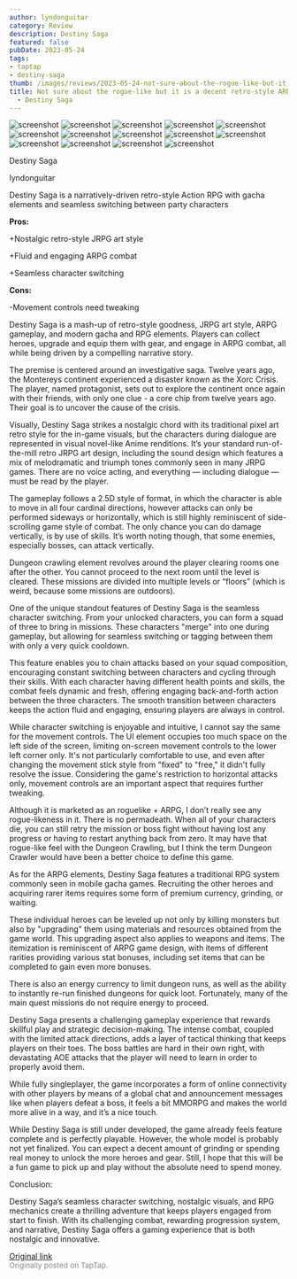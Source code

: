 ```yaml
---
author: lyndonguitar
category: Review
description: Destiny Saga
featured: false
pubDate: 2023-05-24
tags:
- taptap
- destiny-saga
thumb: /images/reviews/2023-05-24-not-sure-about-the-rogue-like-but-it-is-a-decent-retro-style-arpg--full-review---destiny--0.avif
title: Not sure about the rogue-like but it is a decent retro-style ARPG | Full Review
  - Destiny Saga
---
```


<div class="gallery">
  <img src="/images/reviews/2023-05-24-not-sure-about-the-rogue-like-but-it-is-a-decent-retro-style-arpg--full-review---destiny--0.avif" alt="screenshot" />
  <img src="/images/reviews/2023-05-24-not-sure-about-the-rogue-like-but-it-is-a-decent-retro-style-arpg--full-review---destiny--1.avif" alt="screenshot" />
  <img src="/images/reviews/2023-05-24-not-sure-about-the-rogue-like-but-it-is-a-decent-retro-style-arpg--full-review---destiny--2.avif" alt="screenshot" />
  <img src="/images/reviews/2023-05-24-not-sure-about-the-rogue-like-but-it-is-a-decent-retro-style-arpg--full-review---destiny--3.avif" alt="screenshot" />
  <img src="/images/reviews/2023-05-24-not-sure-about-the-rogue-like-but-it-is-a-decent-retro-style-arpg--full-review---destiny--4.avif" alt="screenshot" />
  <img src="/images/reviews/2023-05-24-not-sure-about-the-rogue-like-but-it-is-a-decent-retro-style-arpg--full-review---destiny--5.avif" alt="screenshot" />
  <img src="/images/reviews/2023-05-24-not-sure-about-the-rogue-like-but-it-is-a-decent-retro-style-arpg--full-review---destiny--6.avif" alt="screenshot" />
  <img src="/images/reviews/2023-05-24-not-sure-about-the-rogue-like-but-it-is-a-decent-retro-style-arpg--full-review---destiny--7.avif" alt="screenshot" />
  <img src="/images/reviews/2023-05-24-not-sure-about-the-rogue-like-but-it-is-a-decent-retro-style-arpg--full-review---destiny--8.avif" alt="screenshot" />
  <img src="/images/reviews/2023-05-24-not-sure-about-the-rogue-like-but-it-is-a-decent-retro-style-arpg--full-review---destiny--9.avif" alt="screenshot" />
  <img src="/images/reviews/2023-05-24-not-sure-about-the-rogue-like-but-it-is-a-decent-retro-style-arpg--full-review---destiny--10.avif" alt="screenshot" />
  <img src="/images/reviews/2023-05-24-not-sure-about-the-rogue-like-but-it-is-a-decent-retro-style-arpg--full-review---destiny--11.avif" alt="screenshot" />
  <img src="/images/reviews/2023-05-24-not-sure-about-the-rogue-like-but-it-is-a-decent-retro-style-arpg--full-review---destiny--12.avif" alt="screenshot" />
  <img src="/images/reviews/2023-05-24-not-sure-about-the-rogue-like-but-it-is-a-decent-retro-style-arpg--full-review---destiny--13.avif" alt="screenshot" />
</div>

Destiny Saga

lyndonguitar

Destiny Saga is a narratively-driven retro-style Action RPG with gacha elements and seamless switching between party characters


**Pros:**


+Nostalgic retro-style JRPG art style

+Fluid and engaging ARPG combat

+Seamless character switching


**Cons:**


-Movement controls need tweaking

Destiny Saga is a mash-up of retro-style goodness, JRPG art style, ARPG gameplay, and modern gacha and RPG elements. Players can collect heroes, upgrade and equip them with gear, and engage in ARPG combat, all while being driven by a compelling narrative story.

The premise is centered around an investigative saga. Twelve years ago, the Montereys continent experienced a disaster known as the Xorc Crisis. The player, named protagonist, sets out to explore the continent once again with their friends, with only one clue - a core chip from twelve years ago. Their goal is to uncover the cause of the crisis.

Visually, Destiny Saga strikes a nostalgic chord with its traditional pixel art retro style for the in-game visuals, but the characters during dialogue are represented in visual novel-like Anime renditions. It’s your standard run-of-the-mill retro JRPG art design, including the sound design which features a mix of melodramatic and triumph tones commonly seen in many JRPG games. There are no voice acting, and everything — including dialogue — must be read by the player.

The gameplay follows a 2.5D style of format, in which the character is able to move in all four cardinal directions, however attacks can only be performed sideways or horizontally, which is still highly reminiscent of side-scrolling game style of combat. The only chance you can do damage vertically, is by use of skills. It’s worth noting though, that some enemies, especially bosses, can attack vertically.

Dungeon crawling element revolves around the player clearing rooms one after the other. You cannot proceed to the next room until the level is cleared. These missions are divided into multiple levels or “floors” (which is weird, because some missions are outdoors).

One of the unique standout features of Destiny Saga is the seamless character switching. From your unlocked characters, you can form a squad of three to bring in missions. These characters "merge" into one during gameplay, but allowing for seamless switching or tagging between them with only a very quick cooldown.

This feature enables you to chain attacks based on your squad composition, encouraging constant switching between characters and cycling through their skills. With each character having different health points and skills, the combat feels dynamic and fresh, offering engaging back-and-forth action between the three characters. The smooth transition between characters keeps the action fluid and engaging, ensuring players are always in control.

While character switching is enjoyable and intuitive, I cannot say the same for the movement controls. The UI element occupies too much space on the left side of the screen, limiting on-screen movement controls to the lower left corner only. It's not particularly comfortable to use, and even after changing the movement stick style from "fixed" to "free," it didn't fully resolve the issue. Considering the game's restriction to horizontal attacks only, movement controls are an important aspect that requires further tweaking.

Although it is marketed as an roguelike + ARPG, I don’t really see any rogue-likeness in it. There is no permadeath. When all of your characters die, you can still retry the mission or boss fight without having lost any progress or having to restart anything back from zero. It may have that rogue-like feel with the Dungeon Crawling, but I think the term Dungeon Crawler would have been a better choice to define this game.

As for the ARPG elements, Destiny Saga features a traditional RPG system commonly seen in mobile gacha games. Recruiting the other heroes and acquiring rarer items requires some form of premium currency, grinding, or waiting.

These individual heroes can be leveled up not only by killing monsters but also by "upgrading" them using materials and resources obtained from the game world. This upgrading aspect also applies to weapons and items. The itemization is reminiscent of ARPG game design, with items of different rarities providing various stat bonuses, including set items that can be completed to gain even more bonuses.

There is also an energy currency to limit dungeon runs, as well as the ability to instantly re-run finished dungeons for quick loot. Fortunately, many of the main quest missions do not require energy to proceed.

Destiny Saga presents a challenging gameplay experience that rewards skillful play and strategic decision-making. The intense combat, coupled with the limited attack directions, adds a layer of tactical thinking that keeps players on their toes. The boss battles are hard in their own right, with devastating AOE attacks that the player will need to learn in order to properly avoid them.

While fully singleplayer, the game incorporates a form of online connectivity with other players by means of a global chat and announcement messages like when players defeat a boss, it feels a bit MMORPG and makes the world more alive in a way, and it’s a nice touch.

While Destiny Saga is still under developed, the game already feels feature complete and is perfectly playable. However, the whole model is probably not yet finalized. You can expect a decent amount of grinding or spending real money to unlock the more heroes and gear. Still, I hope that this will be a fun game to pick up and play without the absolute need to spend money.

Conclusion:

Destiny Saga’s seamless character switching, nostalgic visuals, and RPG mechanics create a thrilling adventure that keeps players engaged from start to finish. With its challenging combat, rewarding progression system, and narrative, Destiny Saga offers a gaming experience that is both nostalgic and innovative.

[Original link](https://www.taptap.io/post/5597508)<br><span style="font-size: 0.95em; color: #888;">Originally posted on TapTap.</span>